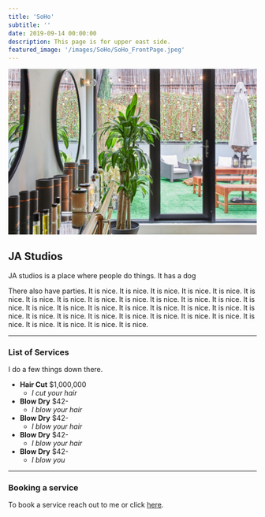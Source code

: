 ```yaml
---
title: 'SoHo'
subtitle: ''
date: 2019-09-14 00:00:00
description: This page is for upper east side.
featured_image: '/images/SoHo/SoHo_FrontPage.jpeg'
---
```


![](/images/SoHo/SoHo_FrontPage.jpeg)

## JA Studios 

JA studios is a place where people do things. It has a dog

There also have parties. It is nice. It is nice. It is nice. It is nice. It is nice. It is nice. It is nice. It is nice. It is nice. It is nice. It is nice. It is nice. It is nice. It is nice. It is nice. It is nice. It is nice. It is nice. It is nice. It is nice. It is nice. It is nice. It is nice. It is nice. It is nice. It is nice. It is nice. It is nice. It is nice. It is nice. It is nice. It is nice. It is nice. It is nice. 

---

### List of Services 

I do a few things down there. 


* **Hair Cut** $1,000,000
	*  *I cut your hair*  
* **Blow Dry** $42-
	*  *I blow your hair* 
* **Blow Dry** $42-
	*  *I blow your hair* 
* **Blow Dry** $42-
	*  *I blow your hair*  
* **Blow Dry** $42-
	*  *I blow you* 
---

### Booking a service
To book a service reach out to me or click [here](http://lmaloy.github.io). 
